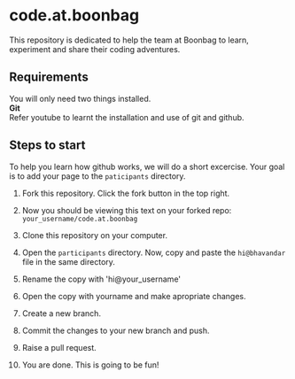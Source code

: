 # code.at.boonbag
This repository is dedicated to help the team at Boonbag to learn, experiment and share their coding adventures.

## Requirements
You will only need two things installed. <br />
  **Git**<br />
  Refer youtube to learnt the installation and use of git and github.

## Steps to start

  To help you learn how github works, we will do a short excercise. Your goal is to add your page to the `paticipants` directory.

  01. Fork this repository. Click the fork button in the top right.

  02. Now you should be viewing this text on your forked repo:
  `your_username/code.at.boonbag`

  03. Clone this repository on your computer.

  04. Open the `participants` directory. Now, copy and paste the `hi@bhavandar` file in the same directory.

  05. Rename the copy with 'hi@your_username' 

  06. Open the copy with yourname and make apropriate changes.

  07. Create a new branch.

  08. Commit the changes to your new branch and push.

  09. Raise a pull request. 

  10. You are done. This is going to be fun!
